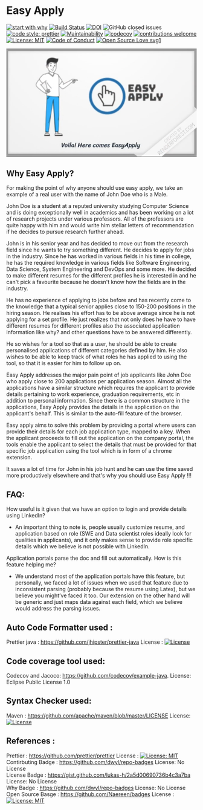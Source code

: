 # Easy Apply 

[![start with why](https://img.shields.io/badge/start%20with-why%3F-brightgreen.svg?style=flat)](https://www.youtube.com/watch?v=IRP6AflOPCg&feature=youtu.be)
[![Build Status](https://travis-ci.com/ChaitanyaBandikatla/easy-apply-chrome-extension.svg?branch=master)](https://travis-ci.com/ChaitanyaBandikatla/easy-apply-chrome-extension) [![DOI](https://zenodo.org/badge/293367899.svg)](https://zenodo.org/badge/latestdoi/293367899)  ![GitHub closed issues](https://img.shields.io/github/issues-closed-raw/ChaitanyaBandikatla/easy-apply-chrome-extension?logoColor=green)
[![code style: prettier](https://img.shields.io/badge/code_style-prettier-ff69b4.svg?style=flat-square)](https://github.com/prettier/prettier)
[![Maintainability](https://api.codeclimate.com/v1/badges/59e7cb68569c1d682b5a/maintainability)](https://codeclimate.com/github/ChaitanyaBandikatla/easy-apply-chrome-extension/maintainability) [![codecov](https://codecov.io/gh/ChaitanyaBandikatla/easy-apply-chrome-extension/branch/master/graph/badge.svg)](https://codecov.io/gh/ChaitanyaBandikatla/easy-apply-chrome-extension)
[![contributions welcome](https://img.shields.io/badge/contributions-welcome-brightgreen.svg?style=flat)](https://github.com/ChaitanyaBandikatla/easy-apply-chrome-extension/issues)
[![License: MIT](https://img.shields.io/badge/License-MIT-yellow.svg)](https://opensource.org/licenses/MIT)
[![Code of Conduct](https://img.shields.io/badge/code-of%20conduct-green.svg)]()
[![Open Source Love svg1](https://badges.frapsoft.com/os/v1/open-source.svg?v=103)](https://github.com/ChaitanyaBandikatla/easy-apply-chrome-extension)




[![Watch the video](https://github.com/ChaitanyaBandikatla/easy-apply-chrome-extension/blob/master/Resources/Video_thumbnail.png)](https://youtu.be/IRP6AflOPCg)

## Why Easy Apply?

For making the point of why anyone should use easy apply, we take an example of a real user with the name of John Doe who is a Male.

John Doe is a student at a reputed university studying Computer Science and is doing exceptionally well in academics and has been working on a lot of research projects under various professors. All of the professors are quite happy with him and would write him stellar letters of recommendation if he decides to pursue research further ahead.

John is in his senior year and has decided to move out from the research field since he wants to try something different. He decides to apply for jobs in the industry. Since he has worked in various fields in his time in college, he has the required knowledge in various fields like Software Engineering, Data Science, System Engineering and DevOps and some more. He decided to make different resumes for the different profiles he is interested in and he can't pick a favourite because he doesn't know how the fields are in the industry.

He has no experience of applying to jobs before and has recently come to the knowledge that a typical senior applies close to 150-200 positions in the hiring season. He realises his effort has to be above average since he is not applying for a set profile. He just realizes that not only does he have to have different resumes for different profiles also the associated application information like why? and other questions have to be answered differently. 

He so wishes for a tool so that as a user, he should be able to create personalised applications of different categories defined by him. He also wishes to be able to keep track of what roles he has applied to using the tool, so that it is easier for him to follow up on.

Easy Apply addresses the major pain point of job applicants like John Doe who apply close to 200 applications per application season. Almost all the applications have a similar structure which requires the applicant to provide details pertaining to work experience, graduation requirements, etc in addition to personal information. Since there is a common structure in the applications, Easy Apply provides the details in the application on the applicant's behalf. This is similar to the auto-fill feature of the browser.

Easy apply aims to solve this problem by providing a portal where users can provide their details for each job application type, mapped to a key. When the applicant proceeds to fill out the application on the company portal, the tools enable the applicant to select the details that must be provided for that specific job application using the tool which is in form of a chrome extension.

It saves a lot of time for John in his job hunt and he can use the time saved more productively elsewhere and that's why you should use Easy Apply !!!

## FAQ:
How useful is it given that we have an option to login and provide details using LinkedIn?
 - An important thing to note is, people usually customize resume, and application based on role (SWE and Data scientist roles ideally look for qualities in applicants), and it only makes sense to provide role specific details which we believe is not possible with LinkedIn.

Application portals parse the doc and fill out automatically. How is this feature helping me?
 - We understand most of the application portals have this feature, but personally, we faced a lot of issues when we used that feature due to inconsistent parsing (probably because the resume using Latex), but we believe you might’ve faced it too. Our extension on the other hand will be generic and just maps data against each field, which we believe would address the parsing issues.



## Auto Code Formatter used :

Prettier java : https://github.com/jhipster/prettier-java License : [![License](https://img.shields.io/badge/License-Apache%202.0-blue.svg)](https://opensource.org/licenses/Apache-2.0)

## Code coverage tool used:

Codecov and Jacoco: https://github.com/codecov/example-java. License: Eclipse Public License 1.0

## Syntax Checker used:

Maven : https://github.com/apache/maven/blob/master/LICENSE License: [![License](https://img.shields.io/badge/License-Apache%202.0-blue.svg)](https://opensource.org/licenses/Apache-2.0)


## References :

Prettier : https://github.com/prettier/prettier License : [![License: MIT](https://img.shields.io/badge/License-MIT-yellow.svg)](https://opensource.org/licenses/MIT)
<br />
Contirbuting Badge : https://github.com/dwyl/repo-badges  License: No License <br />
License Badge : https://gist.github.com/lukas-h/2a5d00690736b4c3a7ba  License: No License<br />
Why Badge :  https://github.com/dwyl/repo-badges License: No License<br />
Open Source Basge : https://github.com/Naereen/badges  License : [![License: MIT](https://img.shields.io/badge/License-MIT-yellow.svg)](https://opensource.org/licenses/MIT)
<br />

